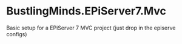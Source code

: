 BustlingMinds.EPiServer7.Mvc
============================

Basic setup for a EPiServer 7 MVC project (just drop in the episerve configs)
